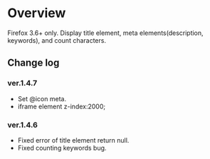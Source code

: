 Overview
=============

Firefox 3.6+ only.
Display title element, meta elements(description, keywords), and count characters.

Change log
----------

### ver.1.4.7

* Set @icon meta.
* iframe element z-index:2000;

### ver.1.4.6

* Fixed error of title element return null.
* Fixed counting keywords bug.